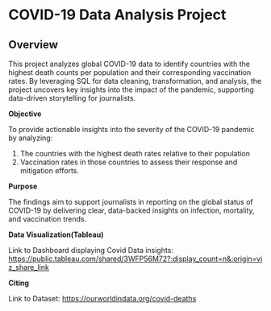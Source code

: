 # COVID-19 Data Analysis Project

## Overview

This project analyzes global COVID-19 data to identify countries with the highest death counts per population and their corresponding vaccination rates. By leveraging SQL for data cleaning, transformation, and analysis, the project uncovers key insights into the impact of the pandemic, supporting data-driven storytelling for journalists.

**Objective**

To provide actionable insights into the severity of the COVID-19 pandemic by analyzing:
   
  1. The countries with the highest death rates relative to their population
  2. Vaccination rates in those countries to assess their response and mitigation efforts.

**Purpose**

The findings aim to support journalists in reporting on the global status of COVID-19 by delivering clear, data-backed insights on infection, mortality, and vaccination trends.

**Data Visualization(Tableau)**

Link to Dashboard displaying Covid Data insights:
https://public.tableau.com/shared/3WFP56M72?:display_count=n&:origin=viz_share_link

**Citing**

Link to Dataset: https://ourworldindata.org/covid-deaths



